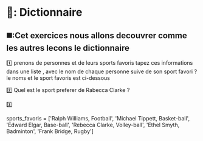 # 📖: Dictionnaire 

◼️:Cet exercices nous allons decouvrer comme les autres lecons le dictionnaire 
-----------------------------------------------------------------------------

:one: prenons de personnes et de leurs sports favoris tapez ces informations dans une liste , avec le nom de chaque personne suive de son sport favori ? 
le noms et le sport favoris est ci-dessous  

:two: Quel est le sport preferer de Rabecca Clarke ? 

:three:























 sports_favoris = ['Ralph Williams, Football', 
 'Michael Tippett, Basket-ball', 
 'Edward Elgar, Base-ball', 
 'Rebecca Clarke, Volley-ball', 
 'Ethel Smyth, Badminton', 
 'Frank Bridge, Rugby']

